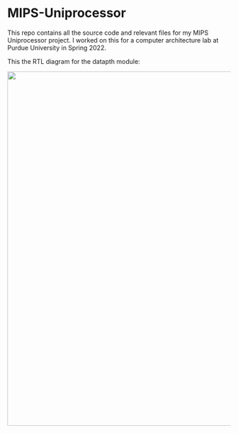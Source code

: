 # MIPS-Uniprocessor

This repo contains all the source code and relevant files for my MIPS Uniprocessor project. 
I worked on this for a computer architecture lab at Purdue University in Spring 2022.

This the RTL diagram for the datapth module:
<br />
<p align="center">
  <kbd>
    <img src="https://user-images.githubusercontent.com/82693292/189511169-f90daddf-94aa-4eef-b58d-23a18067168a.png" width="1000" height="800"/>
  </kbd>
</p>

